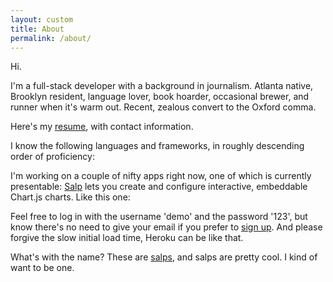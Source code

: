 ```yaml
---
layout: custom
title: About
permalink: /about/
---
```

<script>
  document.addEventListener('DOMContentLoaded', e => {
    const aboutLink = document.querySelector('#about-link');
    aboutLink.setAttribute('href', '#');
    aboutLink.setAttribute('style', 'cursor:default;');
    let resumeDisplay = false;
    let salpDisplay = false;
    const resume = document.querySelector('#resume');
    const salpVideo = document.querySelector('#salp-video');
    const salpCredit = document.querySelector('#salp-credit');
    const logoDiv = document.querySelector('#logos');
    const logoDir = '/assets/logos/';
    const logos = [
      ['js.png', 'JavaScript'],
      ['react.png', 'React'],
      ['ruby.png', 'Ruby'],
      ['rails.png', 'Rails'],
      ['redux.png', 'Redux']
    ];

    logos.map(logo => {
      let logoClass;
      let alt = logo[0].replace(/\..+/, '');
      if (alt === 'rails') {
        logoClass = 'logo-wide';
      } else {
        logoClass = 'logo';
      };

      return logoDiv.innerHTML += `
        <div class="logo-container">
          <img class=${logoClass} src=${logoDir + logo[0]} alt=${alt} title=${logo[1]} />
        </div>
      `;
    });

    document.addEventListener('click', e => {
      if (e.target.id === 'resume-link' && resumeDisplay === false) {
        e.preventDefault();
        resumeDisplay = true;
        resume.innerHTML = `
          <div class="resume-border">
            <button id="hide" class="resume-button right">Hide</button>
            <a id="download" href="/assets/david-floyd-resume.pdf" download class="resume-button right">Download</a>
            <button id="copy-button" class="resume-button right">Copy link</button>
            <input type="text" class="resume-button right" value="https://davidfloyd91.github.io/resume/" id="copy-link">
            <br/>
            {% include resume.html %}
          </div>
        `;
      } else if (e.target.id === 'hide' || (e.target.id === 'resume-link' && resumeDisplay === true)) {
        e.preventDefault();
        resumeDisplay = false;
        resume.innerHTML = '';
      } else if (e.target.id === 'copy-button') {
        const copyLink = document.querySelector('#copy-link');
        copyLink.select();
        document.execCommand('copy');
      } else if (e.target.id === 'salp-ref') {
        e.preventDefault();
        if (salpDisplay === false) {
          salpDisplay = true;
          salpVideo.innerHTML = `
            <div class="iframe-container">
              <iframe src="https://player.vimeo.com/video/15436689#t=0m10s" frameborder="0" title="Salps" webkitallowfullscreen="" mozallowfullscreen="" allowfullscreen=""></iframe>
            </div>
          `;
          salpCredit.innerHTML = `
            <p><em>Courtesy <a href="http://planktonchronicles.org/en/episode/salps-exploding-populations/" target="_blank" rel="noopener noreferrer">Plankton Chronicles</a>.</em></p>
          `;
          window.scroll({top: 10000});
        } else {
          salpDisplay = false;
          salpVideo.innerHTML = '';
          salpCredit.innerHTML = '';
        };
      } else if (e.target.id === 'about-link') {
        e.preventDefault();
      };
    });
  });
</script>

Hi.

I'm a full-stack developer with a background in journalism. Atlanta native, Brooklyn resident, language lover, book hoarder, occasional brewer, and runner when it's warm out. Recent, zealous convert to the Oxford comma.

Here's my <a href="" id="resume-link">resume</a>, with contact information.

<div id="resume"></div>

I know the following languages and frameworks, in roughly descending order of proficiency:

<div id="logos"></div>

I'm working on a couple of nifty apps right now, one of which is currently presentable: <a href="https://salp-client.herokuapp.com/login" target="_blank" rel="noopener noreferrer">Salp</a> lets you create and configure interactive, embeddable Chart.js charts. Like this one:

<script src='https://cdnjs.cloudflare.com/ajax/libs/Chart.js/2.4.0/Chart.min.js' crossorigin></script><canvas id='salp-chart'></canvas><script>new Chart(document.getElementById('salp-chart'),{'type':'line','data':{'labels':['2014-03-01','2014-04-01','2014-05-01','2014-06-01','2014-07-01','2014-08-01','2014-09-01','2014-10-01','2014-11-01','2014-12-01','2015-01-01','2015-02-01','2015-03-01','2015-04-01','2015-05-01','2015-06-01','2015-07-01','2015-08-01','2015-09-01','2015-10-01','2015-11-01','2015-12-01','2016-01-01','2016-02-01','2016-03-01','2016-04-01','2016-05-01','2016-06-01','2016-07-01','2016-08-01','2016-09-01','2016-10-01','2016-11-01','2016-12-01','2017-01-01','2017-02-01','2017-03-01','2017-04-01','2017-05-01','2017-06-01','2017-07-01','2017-08-01','2017-09-01','2017-10-01','2017-11-01','2017-12-01','2018-01-01','2018-02-01','2018-03-01','2018-04-01','2018-05-01','2018-06-01','2018-07-01','2018-08-01','2018-09-01','2018-10-01','2018-11-01','2018-12-01','2019-01-01','2019-02-01','2019-03-01'],'datasets':[{'label':'CPI inflation','fill':false,'data':[1.61269,2.01513,2.16695,2.05898,1.97424,1.7151,1.68405,1.60954,1.23152,0.65312,-0.24226,-0.13203,-0.00974,-0.13194,0.02364,0.19095,0.23369,0.2392,0.01221,0.14783,0.4359,0.66243,1.32712,0.94926,0.86142,1.13103,1.05075,1.04466,0.8809,1.08139,1.49259,1.64437,1.68602,2.08353,2.50049,2.73383,2.3992,2.18736,1.87836,1.67175,1.76556,1.95136,2.2265,2.02573,2.19106,2.11268,2.09369,2.21675,2.35857,2.41958,2.73977,2.84706,2.94897,2.68328,2.26931,2.51716,2.19462,1.94513,1.5224,1.50139,1.86374],'borderColor':'#0fbcf9','lineTension':'0.1','pointRadius':'0'}]},'options':{'legend':{'display':false},'title':{'display':true,'text':'CPI inflation, 5 years to March 2019'},'scales':{'yAxes':[{'ticks':{'min':-1,'max':4,'stepSize':1},'scaleLabel':{'display':true,'labelString':'Year-over-year percent change in CPI'}}],'xAxes':[{'scaleLabel':{'display':true,'labelString':'Month'}}]}}});</script>

Feel free to log in with the username 'demo' and the password '123', but know there's no need to give your email if you prefer to <a href="https://salp-client.herokuapp.com/signup" target="_blank" rel="noopener noreferrer">sign up</a>. And please forgive the slow initial load time, Heroku can be like that.

What's with the name? These are <a href="" id="salp-ref">salps</a>, and salps are pretty cool. I kind of want to be one.

<div id="salp-video"></div>
<div id="salp-credit"></div>
